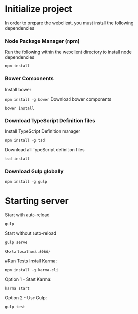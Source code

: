 # Initialize project
In order to prepare the webclient, you must install the following dependencies
### Node Package Manager (npm)
Run the following within the webclient directory to install node dependencies

`npm install`

### Bower Components
Install bower

`npm install -g bower`
Download bower components

`bower install`

### Download TypeScript Definition files
Install TypeScript Definition manager

`npm install -g tsd`

Download all TypeScript definition files

`tsd install`

### Download Gulp globally

`npm install -g gulp`

# Starting server

Start with auto-reload

`gulp`

Start without auto-reload

`gulp serve`

Go to `localhost:8080/`

#Run Tests
Install Karma:

`npm install -g karma-cli`

Option 1 - Start Karma:

`karma start`

Option 2 - Use Gulp:

`gulp test`

